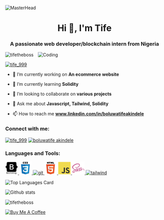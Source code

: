 ![MasterHead](https://images.prismic.io/axerve/5f7deac7-235e-4d48-9131-8de68711bc8e_Blockchain%20-%20Blog.jpg?ixlib=gatsbyFP&auto=compress%2Cformat&fit=max)
<h1 align="center">Hi 👋, I'm Tife</h1>
<h3 align="center">A passionate web developer/blockchain intern from Nigeria</h3>
<img align="right" alt="Coding" width="400" src="https://camo.githubusercontent.com/5ddf73ad3a205111cf8c686f687fc216c2946a75005718c8da5b837ad9de78c9/68747470733a2f2f7468756d62732e6766796361742e636f6d2f4576696c4e657874446576696c666973682d736d616c6c2e676966">

<p align="left"> <img src="https://komarev.com/ghpvc/?username=tifetheboss&label=Profile%20views&color=0e75b6&style=flat" alt="tifetheboss" /> </p>

<p align="left"> <a href="https://twitter.com/tife_999" target="blank"><img src="https://img.shields.io/twitter/follow/tife_999?logo=twitter&style=for-the-badge" alt="tife_999" /></a> </p>

- 🔭 I’m currently working on **An ecommerce website**

- 🌱 I’m currently learning **Solidity**

- 👯 I’m looking to collaborate on **various projects**

- 💬 Ask me about **Javascript, Tailwind, Solidity**

- 📫 How to reach me **www.linkedin.com/in/boluwatifeakindele**

<h3 align="left">Connect with me:</h3>
<p align="left">
<a href="https://twitter.com/tife_999" target="blank"><img align="center" src="https://raw.githubusercontent.com/rahuldkjain/github-profile-readme-generator/master/src/images/icons/Social/twitter.svg" alt="tife_999" height="30" width="40" /></a>
<a href="https://linkedin.com/in/boluwatife akindele" target="blank"><img align="center" src="https://raw.githubusercontent.com/rahuldkjain/github-profile-readme-generator/master/src/images/icons/Social/linked-in-alt.svg" alt="boluwatife akindele" height="30" width="40" /></a>
</p>

<h3 align="left">Languages and Tools:</h3>
<p align="left"> <a href="https://getbootstrap.com" target="_blank" rel="noreferrer"> <img src="https://raw.githubusercontent.com/devicons/devicon/master/icons/bootstrap/bootstrap-plain-wordmark.svg" alt="bootstrap" width="40" height="40"/> </a> <a href="https://www.w3schools.com/css/" target="_blank" rel="noreferrer"> <img src="https://raw.githubusercontent.com/devicons/devicon/master/icons/css3/css3-original-wordmark.svg" alt="css3" width="40" height="40"/> </a> <a href="https://git-scm.com/" target="_blank" rel="noreferrer"> <img src="https://www.vectorlogo.zone/logos/git-scm/git-scm-icon.svg" alt="git" width="40" height="40"/> </a> <a href="https://www.w3.org/html/" target="_blank" rel="noreferrer"> <img src="https://raw.githubusercontent.com/devicons/devicon/master/icons/html5/html5-original-wordmark.svg" alt="html5" width="40" height="40"/> </a> <a href="https://developer.mozilla.org/en-US/docs/Web/JavaScript" target="_blank" rel="noreferrer"> <img src="https://raw.githubusercontent.com/devicons/devicon/master/icons/javascript/javascript-original.svg" alt="javascript" width="40" height="40"/> </a> <a href="https://sass-lang.com" target="_blank" rel="noreferrer"> <img src="https://raw.githubusercontent.com/devicons/devicon/master/icons/sass/sass-original.svg" alt="sass" width="40" height="40"/> </a> <a href="https://tailwindcss.com/" target="_blank" rel="noreferrer"> <img src="https://www.vectorlogo.zone/logos/tailwindcss/tailwindcss-icon.svg" alt="tailwind" width="40" height="40"/> </a> </p>

![Top Languages Card](https://github-readme-stats.vercel.app/api/top-langs/?username=tifetheboss&layout=compact)

![Github stats](https://github-readme-stats.vercel.app/api?username=tifetheboss&show_icons=true&count_private=true)

<p><img align="center" src="https://github-readme-streak-stats.herokuapp.com/?user=tifetheboss&" alt="tifetheboss" /></p>

<a href="https://www.buymeacoffee.com/tife" target="_blank"><img src="https://cdn.buymeacoffee.com/buttons/default-orange.png" alt="Buy Me A Coffee" height="41" width="174"></a>

